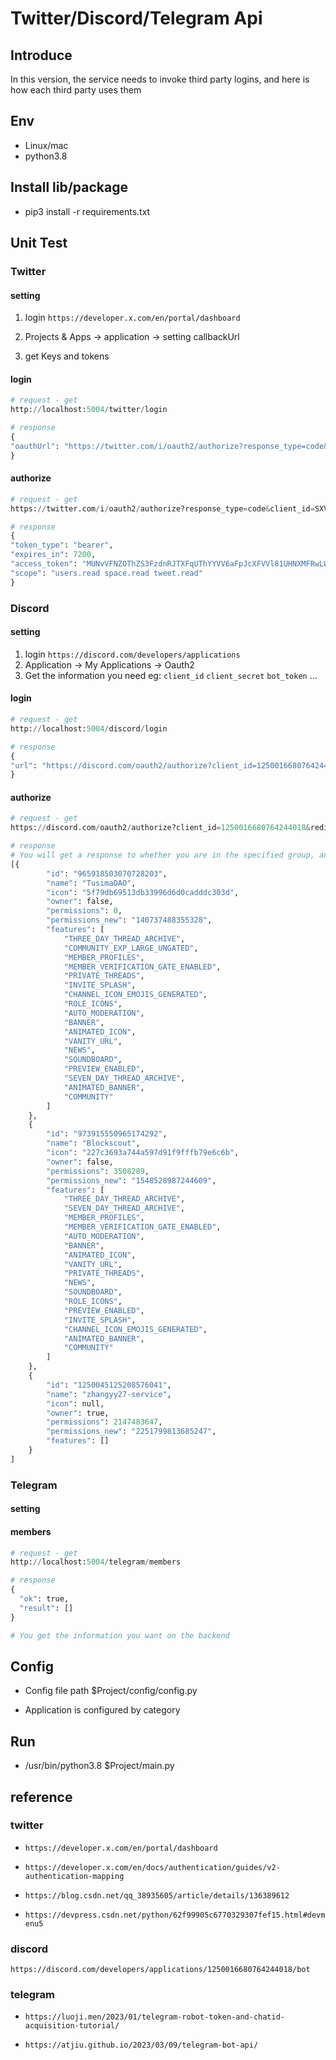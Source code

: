 # Twitter/Discord/Telegram Api 



## Introduce

In this version, the service needs to invoke third party logins, and here is how each third party uses them



## Env

- Linux/mac
- python3.8



## Install lib/package

- pip3 install -r requirements.txt



## Unit Test

### Twitter

#### setting

1. login `https://developer.x.com/en/portal/dashboard` 
2. Projects & Apps -> application -> setting callbackUrl

3. get Keys and tokens 



#### login

```python
# request - get 
http://localhost:5004/twitter/login
```

```python
# response
{
"oauthUrl": "https://twitter.com/i/oauth2/authorize?response_type=code&client_id=SXVNSjBoU1hjMUNYRjRWdGk2THQ6MTpjaQ&redirect_uri=http://localhost:5004/twitter/callback&scope=tweet.read+users.read+space.read+&state=n0YHbbLhyF1X4Fw4C9S49hLBwvHduz&code_challenge=P1l5VDcX&code_challenge_method=plain"
}
```

#### authorize

```python
# request - get 
https://twitter.com/i/oauth2/authorize?response_type=code&client_id=SXVNSjBoU1hjMUNYRjRWdGk2THQ6MTpjaQ&redirect_uri=http://localhost:5004/twitter/callback&scope=tweet.read+users.read+space.read+&state=n0YHbbLhyF1X4Fw4C9S49hLBwvHduz&code_challenge=P1l5VDcX&code_challenge_method=plain
```

```python
# response
{
"token_type": "bearer",
"expires_in": 7200,
"access_token": "MUNvVFNZOThZS3FzdnRJTXFqUThYYVV6aFpJcXFVVl81UHNXMFRwLWtfWkZsOjE3MTg2MTYxMjU2Mzg6MToxOmF0OjE",
"scope": "users.read space.read tweet.read"
}
```





### Discord

#### setting

1. login `https://discord.com/developers/applications`
2. Application -> My Applications -> Oauth2 
3. Get the information you need eg: `client_id` `client_secret` `bot_token` ...



#### login

```python
# request - get 
http://localhost:5004/discord/login
```

```python
# response 
{
"url": "https://discord.com/oauth2/authorize?client_id=1250016680764244018&redirect_uri=http://localhost:5004/discord/callback&response_type=code&scope=identify%20email%20guilds.members.read%20guilds&state=state"
}
```



#### authorize

```python
# request - get 
https://discord.com/oauth2/authorize?client_id=1250016680764244018&redirect_uri=http://localhost:5004/discord/callback&response_type=code&scope=identify%20email%20guilds.members.read%20guilds&state=state
```

```python
# response 
# You will get a response to whether you are in the specified group, and the following responses are in the response body
[{
		"id": "965918503070728203",
		"name": "TusimaDAO",
		"icon": "5f79db69513db33996d6d0cadddc303d",
		"owner": false,
		"permissions": 0,
		"permissions_new": "140737488355328",
		"features": [
			"THREE_DAY_THREAD_ARCHIVE",
			"COMMUNITY_EXP_LARGE_UNGATED",
			"MEMBER_PROFILES",
			"MEMBER_VERIFICATION_GATE_ENABLED",
			"PRIVATE_THREADS",
			"INVITE_SPLASH",
			"CHANNEL_ICON_EMOJIS_GENERATED",
			"ROLE_ICONS",
			"AUTO_MODERATION",
			"BANNER",
			"ANIMATED_ICON",
			"VANITY_URL",
			"NEWS",
			"SOUNDBOARD",
			"PREVIEW_ENABLED",
			"SEVEN_DAY_THREAD_ARCHIVE",
			"ANIMATED_BANNER",
			"COMMUNITY"
		]
	},
	{
		"id": "973915550965174292",
		"name": "Blockscout",
		"icon": "227c3693a744a597d91f9fffb79e6c6b",
		"owner": false,
		"permissions": 3508289,
		"permissions_new": "1548528987244609",
		"features": [
			"THREE_DAY_THREAD_ARCHIVE",
			"SEVEN_DAY_THREAD_ARCHIVE",
			"MEMBER_PROFILES",
			"MEMBER_VERIFICATION_GATE_ENABLED",
			"AUTO_MODERATION",
			"BANNER",
			"ANIMATED_ICON",
			"VANITY_URL",
			"PRIVATE_THREADS",
			"NEWS",
			"SOUNDBOARD",
			"ROLE_ICONS",
			"PREVIEW_ENABLED",
			"INVITE_SPLASH",
			"CHANNEL_ICON_EMOJIS_GENERATED",
			"ANIMATED_BANNER",
			"COMMUNITY"
		]
	},
	{
		"id": "1250045125208576041",
		"name": "zhangyy27-service",
		"icon": null,
		"owner": true,
		"permissions": 2147483647,
		"permissions_new": "2251799813685247",
		"features": []
	}
]
```





### Telegram

#### setting



#### members

```python
# request - get
http://localhost:5004/telegram/members
```

```python
# response
{
  "ok": true,
  "result": []
}

# You get the information you want on the backend
```





## Config

- Config file path $Project/config/config.py

- Application is configured by category

## Run

- /usr/bin/python3.8 $Project/main.py



## reference

### twitter 

- `https://developer.x.com/en/portal/dashboard`

- `https://developer.x.com/en/docs/authentication/guides/v2-authentication-mapping`
- `https://blog.csdn.net/qq_38935605/article/details/136389612`

- `https://devpress.csdn.net/python/62f99905c6770329307fef15.html#devmenu5`

### discord

`https://discord.com/developers/applications/1250016680764244018/bot`



### telegram

- `https://luoji.men/2023/01/telegram-robot-token-and-chatid-acquisition-tutorial/`

- `https://atjiu.github.io/2023/03/09/telegram-bot-api/`
